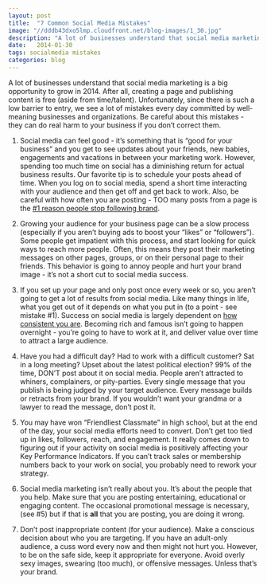 ```yaml
---
layout: post
title:  "7 Common Social Media Mistakes"
image: "//dddb43dxo5lmp.cloudfront.net/blog-images/1_30.jpg"
description: "A lot of businesses understand that social media marketing is a big opportunity to grow in 2014. After all, creating a page and publishing content is free (aside from time/talent)."
date:   2014-01-30
tags: socialmedia mistakes
categories: blog
---
```


A lot of businesses understand that social media marketing is a big opportunity to grow in 2014. After all, creating a page and publishing content is free (aside from time/talent). Unfortunately, since there is such a low barrier to entry, we see a lot of mistakes every day committed by well-meaning businesses and organizations. Be careful about this mistakes - they can do real harm to your business if you don’t correct  them. 

1. Social media can feel good - it’s something that is “good for your business” and you get to see updates about your friends, new babies, engagements and vacations in between your marketing work. However, spending too much time on social has a diminishing return for actual business results. Our favorite tip is to schedule your posts ahead of time. When you log on to social media, spend a short time interacting with your audience and then get off and get back to work. Also, be careful with how often you are posting - TOO many posts from a page is the [#1 reason people stop following brand](http://lab42.com/infographics/like-us).

2. Growing your audience for your business page can be a slow process (especially if you aren’t buying ads to boost your “likes” or “followers”). Some people get impatient with this process, and start looking for quick ways to reach more people. Often, this means they post their marketing messages on other pages, groups, or on their personal page to their friends. This behavior is going to annoy people and hurt your brand image - it’s not a short cut to social media success.

3. If you set up your page and only post once every week or so, you aren’t going to get a lot of results from social media. Like many things in life, what you get out of it depends on what you put in (to a point - see mistake #1). Success on social media is largely dependent on [how consistent you are](http://socialmediatoday.com/kanter/597356/one-simple-secret-social-media-success-post-consistent-content-your-audience-loves). Becoming rich and famous isn’t going to happen overnight - you’re going to have to work at it, and deliver value over time to attract a large audience. 

4. Have you had a difficult day? Had to work with a difficult customer? Sat in a long meeting? Upset about the latest political election? 99% of the time, DON’T post about it on social media. People aren’t attracted to whiners, complainers, or pity-parties. Every single message that you publish is being judged by your target audience. Every message builds or retracts from your brand. If you wouldn’t want your grandma or a lawyer to read the message, don’t post it.

5. You may have won “Friendliest Classmate” in high school, but at the end of the day, your social media efforts need to convert. Don’t get too tied up in likes, followers, reach, and engagement. It really comes down to figuring out if your activity on social media is positively affecting your Key Performance Indicators. If you can’t track sales or membership numbers back to your work on social, you probably need to rework your strategy.

6. Social media marketing isn’t really about you. It’s about the people that you help. Make sure that you are posting entertaining, educational or engaging content. The occasional promotional message is necessary, (see #5) but if that is **all** that you are posting, you are doing it wrong.

7. Don’t post inappropriate content (for your audience). Make a conscious decision about who you are targeting. If you have an adult-only audience, a cuss word every now and then might not hurt you. However, to be on the safe side, keep it appropriate for everyone. Avoid overly sexy images, swearing (too much), or offensive messages. Unless that’s your brand.
